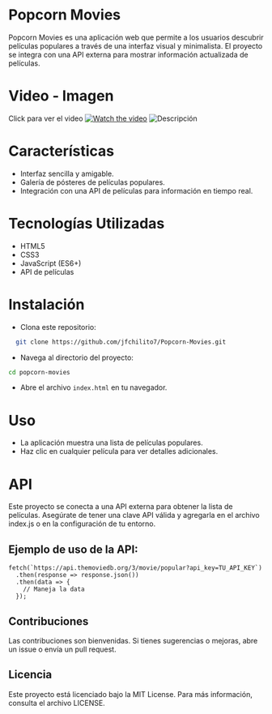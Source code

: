 # Popcorn Movies

Popcorn Movies es una aplicación web que permite a los usuarios descubrir películas populares a través de una interfaz visual y minimalista. El proyecto se integra con una API externa para mostrar información actualizada de películas.

# Video - Imagen

Click para ver el video
[![Watch the video](assets/docs/img1.png)](https://youtu.be/3LcBXYVA_WE)
![Descripción](assets/docs/img2.png)

# Características

- Interfaz sencilla y amigable.
- Galería de pósteres de películas populares.
- Integración con una API de películas para información en tiempo real.

# Tecnologías Utilizadas

- HTML5
- CSS3
- JavaScript (ES6+)
- API de películas

# Instalación

- Clona este repositorio:

```bash
  git clone https://github.com/jfchilito7/Popcorn-Movies.git

```

- Navega al directorio del proyecto:

```bash
cd popcorn-movies

```

- Abre el archivo `index.html` en tu navegador.

# Uso

- La aplicación muestra una lista de películas populares.
- Haz clic en cualquier película para ver detalles adicionales.

# API

Este proyecto se conecta a una API externa para obtener la lista de películas. Asegúrate de tener una clave API válida y agregarla en el archivo index.js o en la configuración de tu entorno.

## Ejemplo de uso de la API:

```
fetch(`https://api.themoviedb.org/3/movie/popular?api_key=TU_API_KEY`)
  .then(response => response.json())
  .then(data => {
    // Maneja la data
  });
```

## Contribuciones

Las contribuciones son bienvenidas. Si tienes sugerencias o mejoras, abre un issue o envía un pull request.

## Licencia

Este proyecto está licenciado bajo la MIT License. Para más información, consulta el archivo LICENSE.
